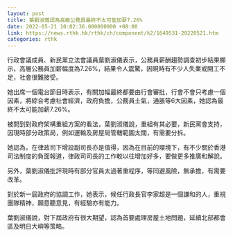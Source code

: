 ```yaml
---
layout: post
title: 葉劉淑儀認為高級公務員最終不太可能加薪7.26%
date: 2022-05-21 10:02:36.000000000 +08:00
link: https://news.rthk.hk/rthk/ch/component/k2/1649531-20220521.htm
categories: rthk
---
```


行政會議成員、新民黨立法會議員葉劉淑儀表示，公務員薪酬趨勢調查初步結果顯示，高層公務員加薪幅度為7.26%，結果令人震驚，因現時有不少人失業或開工不足，社會很難接受。

她出席一個電台節目時表示，有關加幅最終都要由行會審批，行會不會只考慮一個因素，將綜合考慮社會經濟，政府負擔，公務員士氣，通脹等6大因素，她認為最終不太可能加薪7.26%。

被問到對政府架構重組方案的看法，葉劉淑儀說，重組有其必要，新民黨會支持，因現時部分政策局，例如運輸及房屋局管轄範圍太闊，有需要分拆。

她認為，在律政司下增設副司長亦是值得，因為在目前的環境下，有不少關於香港司法制度的負面報道，律政司司長的工作較以往增加好多，要做更多推廣和解說。

另外，葉劉淑儀批評現時有部分官員太過著重程序，等同避風險，無承擔，有需要改革。

對於新一屆政府的協調工作，她表示，候任行政長官李家超是一個謙和的人，重視團隊精神，願意聽意見，有經驗亦有能力。

葉劉淑儀說，對下屆政府有很大期望，認為首要處理房屋土地問題，延續北部都會區及明日大嶼等策略。
